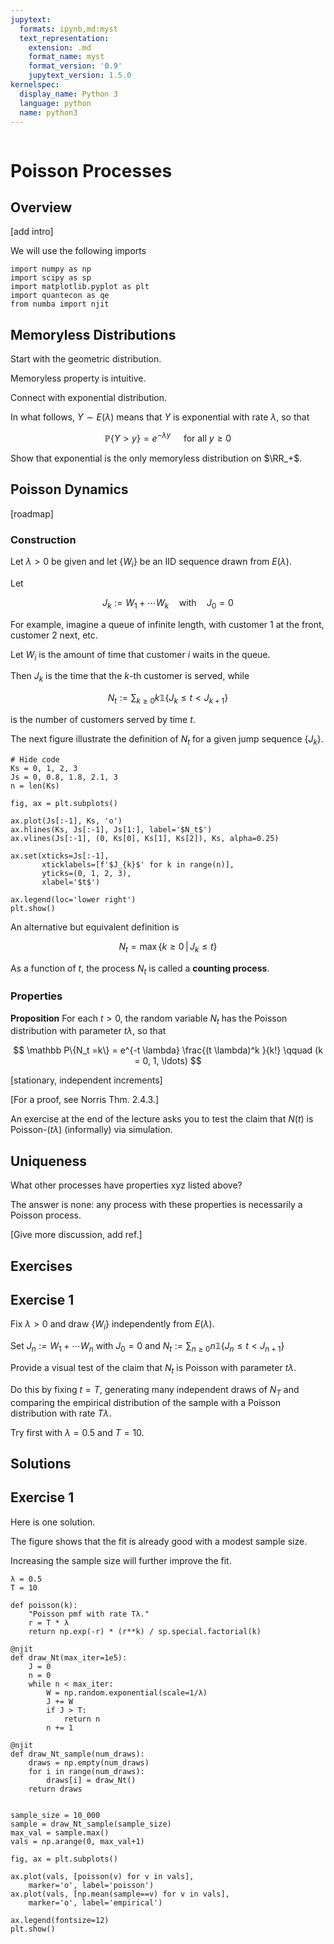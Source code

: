 ```yaml
---
jupytext:
  formats: ipynb,md:myst
  text_representation:
    extension: .md
    format_name: myst
    format_version: '0.9'
    jupytext_version: 1.5.0
kernelspec:
  display_name: Python 3
  language: python
  name: python3
---
```


```{code-cell} ipython3

```

# Poisson Processes


## Overview

[add intro]

We will use the following imports

```{code-cell} ipython3
import numpy as np
import scipy as sp
import matplotlib.pyplot as plt
import quantecon as qe
from numba import njit

```


## Memoryless Distributions

Start with the geometric distribution.

Memoryless property is intuitive.

Connect with exponential distribution.

In what follows, $Y \sim E(\lambda)$ means that $Y$ is exponential with rate $\lambda$,
so that

$$
    \mathbb P\{Y > y\} = e^{-\lambda y}
    \quad \text{  for all } 
    y \geq 0
$$

Show that exponential is the only memoryless distribution on $\RR_+$.



## Poisson Dynamics

[roadmap]

### Construction

Let $\lambda > 0$ be given and let $\{W_i\}$ be an IID sequence drawn from $E(\lambda)$.

Let

$$
    J_k := W_1 + \cdots W_k 
    \quad \text{with} \quad
    J_0 = 0
$$

For example, imagine a queue of infinite length, with customer 1 at the front,
customer 2 next, etc.

Let $W_i$ is the amount of time that customer $i$ waits in the
queue. 

Then $J_k$ is the time that the $k$-th customer is served, while

$$
    N_t := \sum_{k \geq 0} k \mathbb 1\{ J_k \leq t < J_{k+1} \}
$$

is the number of customers served by time $t$.

The next figure illustrate the definition of $N_t$ for a given jump sequence $\{J_k\}$.

```{code-cell} ipython3
# Hide code
Ks = 0, 1, 2, 3
Js = 0, 0.8, 1.8, 2.1, 3
n = len(Ks)

fig, ax = plt.subplots()

ax.plot(Js[:-1], Ks, 'o')
ax.hlines(Ks, Js[:-1], Js[1:], label='$N_t$')
ax.vlines(Js[:-1], (0, Ks[0], Ks[1], Ks[2]), Ks, alpha=0.25)

ax.set(xticks=Js[:-1],
       xticklabels=[f'$J_{k}$' for k in range(n)],
       yticks=(0, 1, 2, 3),
       xlabel='$t$')

ax.legend(loc='lower right')
plt.show()
```

An alternative but equivalent definition is

$$
    N_t = \max \{k \geq 0 \,|\, J_k \leq t \}
$$

As a function of $t$, the process $N_t$ is called a **counting process**.



### Properties

**Proposition**  For each $t > 0$, the random variable $N_t$ has the Poisson
distribution with parameter $t \lambda$, so that

$$ 
    \mathbb P\{N_t =k\} 
    = e^{-t \lambda} \frac{(t \lambda)^k }{k!}
    \qquad (k = 0, 1, \ldots)
$$

[stationary, independent increments]

[For a proof, see Norris Thm. 2.4.3.]

An exercise at the end of the lecture asks you to test the claim that $N(t)$ is Poisson-$(t \lambda )$ (informally) via simulation.



## Uniqueness

What other processes have properties xyz listed above?

The answer is none: any process with these properties is necessarily a Poisson
process.

[Give more discussion, add ref.]




## Exercises

Exercise 1
----------

Fix $\lambda > 0$ and draw $\{W_i\}$ independently from $E(\lambda)$.

Set $J_n := W_1 + \cdots W_n$ with $J_0 = 0$ and
    $N_t := \sum_{n \geq 0} n \mathbb 1\{ J_n \leq t < J_{n+1} \}$

Provide a visual test of the claim that $N_t$ is Poisson with parameter $t
\lambda$.

Do this by fixing $t = T$, generating many independent draws of $N_T$ and
comparing the empirical distribution of the sample with a Poisson
distribution with rate $T \lambda$.

Try first with $\lambda = 0.5$ and $T=10$.




## Solutions

Exercise 1
----------

Here is one solution.  

The figure shows that the fit is already good with a modest sample size.

Increasing the sample size will further improve the fit.


```{code-cell} ipython3
λ = 0.5
T = 10

def poisson(k):
    "Poisson pmf with rate Tλ."
    r = T * λ
    return np.exp(-r) * (r**k) / sp.special.factorial(k)

@njit
def draw_Nt(max_iter=1e5):
    J = 0
    n = 0
    while n < max_iter:
        W = np.random.exponential(scale=1/λ)
        J += W
        if J > T:
            return n
        n += 1

@njit
def draw_Nt_sample(num_draws):
    draws = np.empty(num_draws)
    for i in range(num_draws):
        draws[i] = draw_Nt()
    return draws


sample_size = 10_000
sample = draw_Nt_sample(sample_size)
max_val = sample.max()
vals = np.arange(0, max_val+1)

fig, ax = plt.subplots()

ax.plot(vals, [poisson(v) for v in vals], 
    marker='o', label='poisson')
ax.plot(vals, [np.mean(sample==v) for v in vals], 
    marker='o', label='empirical')

ax.legend(fontsize=12)
plt.show()


```


